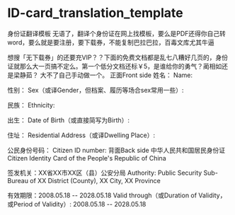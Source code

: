 # ID-card_translation_template
身份证翻译模板
无语了，翻译个身份证在网上找模板，要么是PDF还得你自己转word，要么就是要注册，要下载券，不能复制巴拉巴拉，百毒文库尤其牛逼

想搜「无下载券」的还要充VIP？？下面的免费文档都是乱七八糟好几页的，身份证就那么大一页搞不定么。第一个低分文档还标￥5，是谁给你的勇气？蔺相如还是梁静茹？
大不了自己手动做一个。
正面Front side
姓名：
Name:
 
性别：
Sex（或译Gender，但档案、履历等场合sex常用一些）:
 
民族：
Ethnicity:
 
出生：
Date of Birth（或直接简写为Birth）:
 
住址：
Residential Address（或译Dwelling Place）:
 
公民身份号码：
Citizen ID number:
背面Back side
中华人民共和国居民身份证
Citizen Identity Card of the People's Republic of China
 
签发机关：XX省XX市XX区（县）公安分局
Authority: Public Security Sub-Bureau of XX District (County), XX City, XX Province
 
有效期限：2008.05.18 -- 2028.05.18
Valid through（或Duration of Validity，或Period of Validity）: 2008.05.18 -- 2028.05.18

